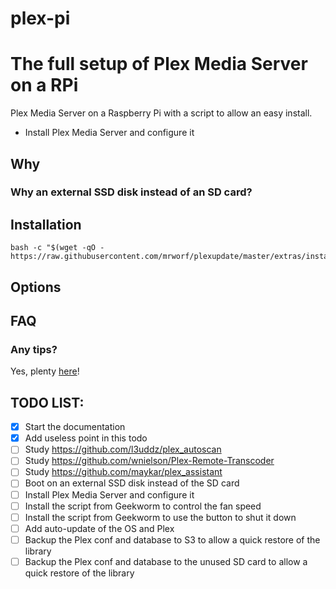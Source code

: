 # plex-pi

# The full setup of Plex Media Server on a RPi

Plex Media Server on a Raspberry Pi with a script to allow an easy install.

- Install Plex Media Server and configure it

## Why

### Why an external SSD disk instead of an SD card?

## Installation

```
bash -c "$(wget -qO - https://raw.githubusercontent.com/mrworf/plexupdate/master/extras/installer.sh)"
```

## Options

## FAQ

### Any tips?

Yes, plenty [here](tips/README.md)!

## TODO LIST:

- [x] Start the documentation
- [x] Add useless point in this todo
- [ ] Study https://github.com/l3uddz/plex_autoscan
- [ ] Study https://github.com/wnielson/Plex-Remote-Transcoder
- [ ] Study https://github.com/maykar/plex_assistant
- [ ] Boot on an external SSD disk instead of the SD card
- [ ] Install Plex Media Server and configure it
- [ ] Install the script from Geekworm to control the fan speed
- [ ] Install the script from Geekworm to use the button to shut it down
- [ ] Add auto-update of the OS and Plex
- [ ] Backup the Plex conf and database to S3 to allow a quick restore of the library
- [ ] Backup the Plex conf and database to the unused SD card to allow a quick restore of the library
